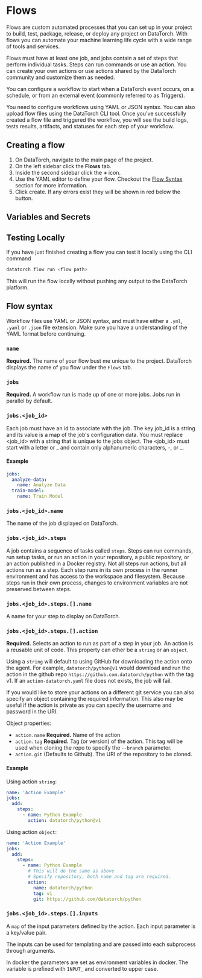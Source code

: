 # Flows

Flows are custom automated processes that you can set up in your project to
build, test, package, release, or deploy any project on DataTorch. With flows
you can automate your machine learning life cycle with a wide range of tools and
services.

Flows must have at least one job, and jobs contain a set of steps that perform
individual tasks. Steps can run commands or use an action. You can create your
own actions or use actions shared by the DataTorch community and customize them
as needed.

You can configure a workflow to start when a DataTorch event occurs, on a schedule,
or from an external event (commonly referred to as Triggers).

You need to configure workflows using YAML or JSON syntax. You can also upload
flow files using the DataTorch CLI tool. Once you've successfully created a flow
file and triggered the workflow, you will see the build logs, tests results,
artifacts, and statuses for each step of your workflow.

## Creating a flow

1. On DataTorch, navigate to the main page of the project.
2. On the left sidebar click the **Flows** tab.
3. Inside the second sidebar click the **+** icon.
4. Use the YAML editor to define your flow. Checkout the [Flow
   Syntax](/agents/flows.html#flow-syntax) section for more information.
5. Click create. If any errors exist they will be shown in red below the button.

## Variables and Secrets

## Testing Locally

If you have just finished creating a flow you can test it locally using the CLI
command

```sh
datatorch flow run <flow path>
```

This will run the flow locally without pushing any output to the DataTorch platform.

## Flow syntax

Workflow files use YAML or JSON syntax, and must have either a `.yml`, `.yaml`
or `.json` file extension. Make sure you have a understanding of the YAML format
before continuing.

### `name`

**Required.** The name of your flow bust me unique to the project. DataTorch
displays the name of you flow under the `Flows` tab.

### `jobs`

**Required.**
A workflow run is made up of one or more jobs. Jobs run in parallel by default.

### `jobs.<job_id>`

Each job must have an id to associate with the job. The key job_id is a string
and its value is a map of the job's configuration data. You must replace
<job_id> with a string that is unique to the jobs object. The <job_id> must
start with a letter or \_ and contain only alphanumeric characters, -, or \_.

#### Example

```yaml
jobs:
  analyze-data:
    name: Analyze Data
  train-model:
    name: Train Model
```

### `jobs.<job_id>.name`

The name of the job displayed on DataTorch.

### `jobs.<job_id>.steps`

A job contains a sequence of tasks called `steps`. Steps can run commands, run
setup tasks, or run an action in your repository, a public repository, or an
action published in a Docker registry. Not all steps run actions, but all
actions run as a step. Each step runs in its own process in the runner
environment and has access to the workspace and filesystem. Because steps run in
their own process, changes to environment variables are not preserved between
steps.

### `jobs.<job_id>.steps.[].name`

A name for your step to display on DataTorch.

### `jobs.<job_id>.steps.[].action`

**Required.** Selects an action to run as part of a step in your job. An action
is a reusable unit of code. This property can ether be a `string` or an
`object`.

Using a `string` will default to using GitHub for downloading the action onto
the agent. For example, `datatorch/python@v1` would download and run the action
in the github repo `https://github.com.datatorch/python` with the tag v1. If an
`action-datatorch.yaml` file does not exists, the job will fail.

If you would like to store your actions on a different git service you can also
specify an object containing the required information. This also may be useful
if the action is private as you can specify the username and password in the
URI.

Object properties:

- `action.name` **Required.** Name of the action
- `action.tag` **Required.** Tag (or version) of the action. This tag will be
  used when cloning the repo to specify the `--branch` parameter.
- `action.git` (Defaults to Github). The URI of the repository to be cloned.

#### Example

Using action `string`:

```yaml
name: 'Action Example'
jobs:
  add:
    steps:
      - name: Python Example
        action: datatorch/python@v1
```

Using action `object`:

```yaml
name: 'Action Example'
jobs:
  add:
    steps:
      - name: Python Example
        # This will do the same as above
        # Specify repository, both name and tag are required.
        action:
          name: datatorch/python
          tag: v1
          git: https://github.com/datatorch/python
```

### `jobs.<job_id>.steps.[].inputs`

A `map` of the input parameters defined by the action. Each input parameter is a
key/value pair.

The inputs can be used for templating and are passed into each subprocess
through arguments.

In docker the parameters are set as environment variables in docker. The
variable is prefixed with `INPUT_` and converted to upper case.
